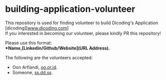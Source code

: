 # building-application-volunteer
This repository is used for finding volunteer to build Dicoding's Application
[dicoding][www.dicoding.com]<br>
If you interested in becoming our volunteer, please kindly PR this repository!
<br>

Please use this format:<br>
**\*Name,[Linkedin/Github/Website](URL Address).**

The following are the volunteers accepted:
* Oon Arfiandi, [oo.or.id](https://oo.or.id).
* Someone, [ss.dd.ss](https://ss.ss.ss).
